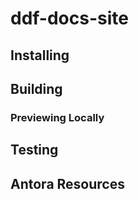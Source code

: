 # ddf-docs-site

## Installing

## Building

### Previewing Locally

## Testing
 
## Antora Resources

